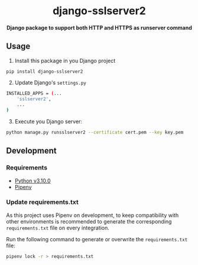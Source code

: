 <div>
  <h1 align="center">django-sslserver2</h1>
  <h4 align="center">
    Django package to support both HTTP and HTTPS as runserver command
  </h4>
</div>

## Usage

1. Install this package in you Django project

```bash
pip install django-sslserver2
```

2. Update Django's `settings.py`

```bash
INSTALLED_APPS = (...
    'sslserver2',
    ...
)
```

3. Execute you Django server:

```bash
python manage.py runsslserver2 --certificate cert.pem --key key.pem
```

## Development

### Requirements

- [Python v3.10.0](https://www.python.org/downloads/release/python-3100/)
- [Pipenv](https://pipenv.pypa.io)

### Update **requirements.txt**

As this project uses Pipenv on development, to keep compatibility with other
environments is recommended to generate the corresponding `requirements.txt`
file on every integration.

Run the following command to generate or overwrite the `requirements.txt` file:

```bash
pipenv lock -r > requirements.txt
```
